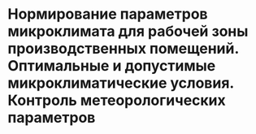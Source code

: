 # Нормирование параметров микроклимата для рабочей зоны произ­водственных помещений. Оптимальные и допустимые микроклиматические условия. Контроль метеорологических параметров

